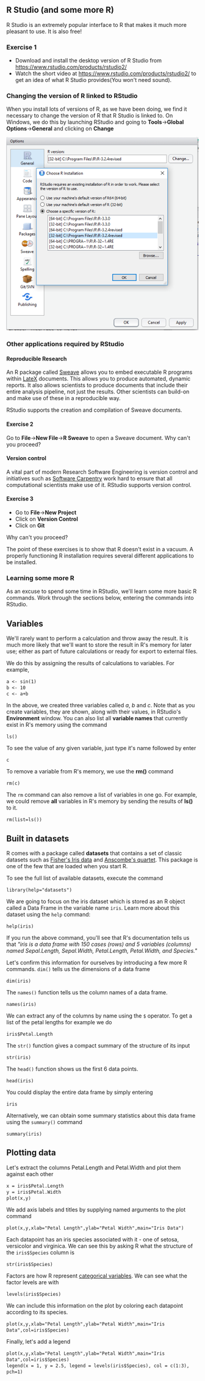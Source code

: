 ## R Studio (and some more R)

R Studio is an extremely popular interface to R that makes it much more pleasant to use.
It is also free!

### Exercise 1

* Download and install the desktop version of R Studio from https://www.rstudio.com/products/rstudio2/
* Watch the short video at https://www.rstudio.com/products/rstudio2/ to get an idea of what R Studio provides(You won't need sound).

### Changing the version of R linked to RStudio

When you install lots of versions of R, as we have been doing, we find it necessary to change the version of R that R Studio is linked to.
On Windows, we do this by launching RStudio and going to **Tools**->**Global Options**->**General** and clicking on **Change**

![RStudio - Select R version](./images/rstudio_choose_R.png)

### Other applications required by RStudio

#### Reproducible Research

An R package called [Sweave](https://www.statistik.lmu.de/~leisch/Sweave/) allows you to embed executable R programs within [LateX](https://www.latex-project.org/) documents.
This allows you to produce automated, dynamic reports. It also allows scientists to produce documents that include their entire analysis pipeline, not just the results.
Other scientists can build-on and make use of these in a reproducible way.

RStudio supports the creation and compilation of Sweave documents.

#### Exercise 2

Go to **File**->**New File**->**R Sweave** to open a Sweave document.
Why can't you proceed?

#### Version control

A vital part of modern Research Software Engineering is version control and initiatives such as [Software Carpentry](http://software-carpentry.org/) work hard to ensure that all computational scientists make use of it.
RStudio supports version control.

#### Exercise 3

* Go to **File**->**New Project**
* Click on **Version Control**
* Click on **Git**

Why can't you proceed?

The point of these exercises is to show that R doesn't exist in a vacuum. A properly functioning R installation requires several different applications to be installed.

### Learning some more R

As an excuse to spend some time in RStudio, we'll learn some more basic R commands. Work through the sections below, entering the commands into RStudio.

## Variables

We'll rarely want to perform a calculation and throw away the result. It is much more likely that we'll want to store the result in R's memory for later use; either as part of future calculations or ready for export to external files.

We do this by assigning the results of calculations to variables.  For example,

    a <- sin(1)
    b <- 10
    c <- a+b

In the above, we created three variables called *a*, *b* and *c*.
Note that as you create variables, they are shown, along with their values, in RStudio's **Environment** window.
You can also list all **variable names** that currently exist in R's memory using the command

    ls()

To see the value of any given variable, just type it's name followed by enter

    c

To remove a variable from R's memory, we use the **rm()** command

    rm(c)

The `rm` command can also remove a list of variables in one go. For example, we could remove **all** variables in R's memory by sending the results of **ls()** to it.

    rm(list=ls())

## Built in datasets

R comes with a package called **datasets** that contains a set of classic datasets such as [Fisher's Iris data](https://en.wikipedia.org/wiki/Iris_flower_data_set) and [Anscombe's quartet](https://en.wikipedia.org/wiki/Anscombe%27s_quartet). This package is one of the few that are loaded when you start R.

To see the full list of available datasets, execute the command

    library(help="datasets")

We are going to focus on the iris dataset which is stored as an R object called a Data Frame in the variable name `iris`. Learn more about this dataset using the `help` command:

    help(iris)

If you run the above command, you'll see that R's documentation tells us that *"iris is a data frame with 150 cases (rows) and 5 variables (columns) named Sepal.Length, Sepal.Width, Petal.Length, Petal.Width, and Species."*

Let's confirm this information for ourselves by introducing a few more R commands. `dim()` tells us the dimensions of a data frame

    dim(iris)

The `names()` function tells us the column names of a data frame.

    names(iris)

We can extract any of the columns by name using the `$` operator. To get a list of the petal lengths for example we do

    iris$Petal.Length  

The `str()` function gives a compact summary of the structure of its input

    str(iris)

The `head()` function shows us the first 6 data points.

    head(iris)

You could display the entire data frame by simply entering

    iris

Alternatively, we can obtain some summary statistics about this data frame using the `summary()` command

    summary(iris)

## Plotting data

Let's extract the columns Petal.Length and Petal.Width and plot them against each other

    x = iris$Petal.Length
    y = iris$Petal.Width
    plot(x,y)

We add axis labels and titles by supplying named arguments to the plot command

    plot(x,y,xlab="Petal Length",ylab="Petal Width",main="Iris Data")

Each datapoint has an iris species associated with it - one of setosa, versicolor and virginica. We can see this by asking R what the structure of the `iris$Species` column is

    str(iris$Species)

Factors are how R represent [categorical variables](https://en.wikipedia.org/wiki/Categorical_variable). We can see what the factor levels are with

    levels(iris$Species)

We can include this information on the plot by coloring each datapoint according to its species.

    plot(x,y,xlab="Petal Length",ylab="Petal Width",main="Iris Data",col=iris$Species)

 Finally, let's add a legend

    plot(x,y,xlab="Petal Length",ylab="Petal Width",main="Iris Data",col=iris$Species)
    legend(x = 1, y = 2.5, legend = levels(iris$Species), col = c(1:3), pch=1)
